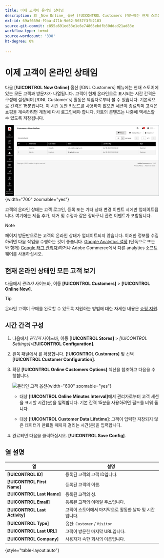 ```yaml
---
title: 이제 고객이 온라인 상태임
description: 의 _Now Online_ 옵션 [!UICONTROL Customers ]메뉴에는 현재 스토어에 있는 모든 고객과 방문자가 나열됩니다.
exl-id: 69af669d-f9aa-471b-9d62-5657f3fb2103
source-git-commit: c855a691ed33e1e6e74865ebdfb30ddad21ad83e
workflow-type: tm+mt
source-wordcount: '338'
ht-degree: 0%

---
```


# 이제 고객이 온라인 상태임

다음 **[!UICONTROL Now Online]** 옵션 [!DNL Customers] 메뉴에는 현재 스토어에 있는 모든 고객과 방문자가 나열됩니다. 고객이 현재 온라인으로 표시되는 시간 간격은 구성에 설정되며 [!DNL Customer's] 활동은 책임자로부터 볼 수 있습니다. 기본적으로 간격은 15분입니다. 이 시간 동안 키보드를 사용하지 않으면 세션이 종료되며 고객은 쇼핑을 계속하려면 계정에 다시 로그인해야 합니다. 카트의 콘텐츠는 나중에 액세스할 수 있도록 저장됩니다.

![온라인 고객](assets/customers-now-online.png){width="700" zoomable="yes"}

고객의 온라인 상태는 고객 로그인, 등록 또는 기타 상태 변경 이벤트 시에만 업데이트됩니다. 여기에는 제품 추가, 제거 및 수정과 같은 장바구니 관련 이벤트가 포함됩니다.

>[!NOTE]
>
>페이지 방문만으로는 고객의 온라인 상태가 업데이트되지 않습니다. 이러한 정보를 수집하려면 다음 작업을 수행하는 것이 좋습니다. [Google Analytics 설정](../merchandising-promotions/google-analytics.md) (단독으로 또는 와 함께) [Google 태그 관리자](../merchandising-promotions/google-tag-manager.md))하거나 Adobe Commerce에서 다른 analytics 소프트웨어를 사용하십시오.

## 현재 온라인 상태인 모든 고객 보기

다음에서 _관리자_ 사이드바, 이동 **[!UICONTROL Customers]** > **[!UICONTROL Online Now]**.

>[!TIP]
>
>온라인 고객이 구매를 완료할 수 있도록 지원하는 방법에 대한 자세한 내용은 [쇼핑 지원](../stores-purchase/introduction.md#shopping-assistance).

## 시간 간격 구성

1. 다음에서 _관리자_ 사이드바, 이동 **[!UICONTROL Stores]** > _[!UICONTROL Settings]_>**[!UICONTROL Configuration]**.

1. 왼쪽 패널에서 를 확장합니다. **[!UICONTROL Customers]** 및 선택 **[!UICONTROL Customer Configuration]**.

1. 확장 **[!UICONTROL Online Customers Options]** 섹션을 참조하고 다음을 수행합니다.

   ![온라인 고객 옵션](../configuration-reference/customers/assets/customer-configuration-online-customers-options.png){width="600" zoomable="yes"}

   - 대상 **[!UICONTROL Online Minutes Interval]**&#x200B;에서 관리자로부터 고객 세션을 표시할 시간(분)을 입력합니다. 기본 간격 15분을 사용하려면 필드를 비워 둡니다.

   - 대상 **[!UICONTROL Customer Data Lifetime]**: 고객이 입력한 저장되지 않은 데이터가 만료될 때까지 걸리는 시간(분)을 입력합니다.

1. 완료되면 다음을 클릭하십시오. **[!UICONTROL Save Config]**.

## 열 설명

| 열 | 설명 |
| --- | --- |
| **[!UICONTROL ID]** | 등록된 고객의 고객 ID입니다. |
| **[!UICONTROL First Name]** | 등록된 고객의 이름. |
| **[!UICONTROL Last Name]** | 등록된 고객의 성. |
| **[!UICONTROL Email]** | 등록된 고객의 이메일 주소입니다. |
| **[!UICONTROL Last Activity]** | 고객이 스토어에서 마지막으로 활동한 날짜 및 시간입니다. |
| **[!UICONTROL Type]** | 옵션: `Customer` / `Visitor` |
| **[!UICONTROL Last URL]** | 고객이 방문한 마지막 URL입니다. |
| **[!UICONTROL Company]** | 사용자가 속한 회사의 이름입니다. |

{style="table-layout:auto"}
